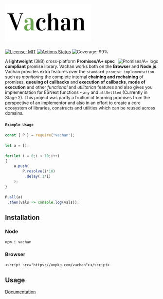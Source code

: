 # <img src="vachan.png"/>

[![License: MIT](https://img.shields.io/badge/License-MIT-yellow.svg)](https://opensource.org/licenses/MIT) [![Actions Status](https://github.com/archanpatkar/vachan/workflows/build/badge.svg)](https://github.com/archanpatkar/vachan/actions?workflow=build) ![Coverage: 99%](https://img.shields.io/badge/Coverage-99%25-success)

<a href="https://promisesaplus.com/">
    <img src="https://promisesaplus.com/assets/logo-small.png" alt="Promises/A+ logo"
         title="Promises/A+ 1.0 compliant" align="right" />
</a>

A **lightweight** (3kB) cross-platform **Promises/A+ spec compliant** promise library. Vachan works both on the **Browser** and **Node.js**. Vachan provides extra features over the `standard promise implementation` such as _monitoring_ the complete internal **chaining and rechaining** of promises, **queuing of callbacks** and **execution of callbacks**, **mode of execution** and other _functional_ and _utilitarian_ features and also gives you implementation for ESNext functions - `any` and `allSettled` (Currently in Stage 2). This project was partly a fruition of learning promises from the perspective of an implementor and also in an effort to create a core ecosystem of libraries, constructs and utilities which can be reused across domains.

#### `Example Usage`
```javascript
const { P } = require("vachan");

let a = [];

for(let i = 0;i < 10;i++)
{
    a.push(
        P.resolve(i*10)
         .delay(.1*i)
    );
}

P.all(a)
 .then(vals => console.log(vals));
```

## Installation

### Node
```
npm i vachan
```
### Browser
```
<script src="https://unpkg.com/vachan"></script>
```

## Usage

[Documentation](https://vachan.archan.io)
